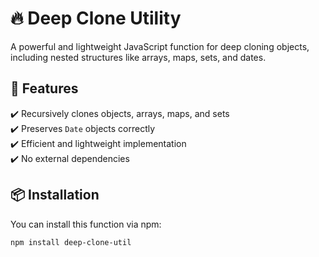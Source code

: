 # 🔥 Deep Clone Utility

A powerful and lightweight JavaScript function for deep cloning objects, including nested structures like arrays, maps, sets, and dates.

## 🚀 Features

✔️ Recursively clones objects, arrays, maps, and sets  
✔️ Preserves `Date` objects correctly  
✔️ Efficient and lightweight implementation  
✔️ No external dependencies

## 📦 Installation

You can install this function via npm:

```bash
npm install deep-clone-util
```

